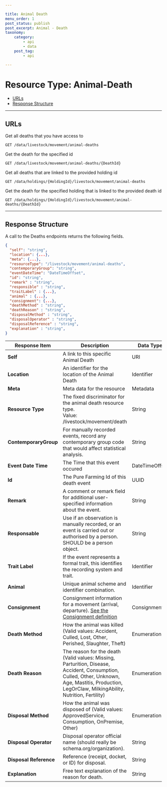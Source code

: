 ```yaml
---

title: Animal Death
menu_order: 1
post_status: publish
post_excerpt: Animal - Death
taxonomy:
    category:
        - api
        - data
    post_tag:
        - api

---
```


# Resource Type: Animal-Death

- [URLs]()
- [Response Structure]()

---

## URLs

Get all deaths that you have access to

```
GET /data/livestock/movement/animal-deaths
```

Get the death for the specified id

```
GET /data/livestock/movement/animal-deaths/{DeathId}
```

Get all deaths that are linked to the provided holding id

```
GET /data/holdings/{HoldingId}/livestock/movement/animal-deaths
```

Get the death for the specified holding that is linked to the provided death id

```
GET /data/holdings/{HoldingId}/livestock/movement/animal-deaths/{DeathId}
```

---

## Response Structure

A call to the Deaths endpoints returns the following fields.

```json
{
  "self": "string",
  "location": {...},
  "meta": {...},
  "resourceType": "/livestock/movement/animal-deaths",
  "contemporaryGroup": "string",
  "eventDateTime": "DateTimeOffset",
  "id": "string",
  "remark" : "string",
  "responsible" : "string",
  "traitLabel" : {...},
  "animal" : {...},
  "consignment": {...},
  "deathMethod" : "string",
  "deathReason" : "string",
  "disposalMethod" : "string",
  "disposalOperator" : "string",
  "disposalReference" : "string",
  "explanation" : "string",
}
```

| Response Item | Description | Data Type |
| ------------- | ----------- | --------- |
|**Self** | A link to this specific Animal Death | URI |
|**Location** | An identifier for the location of the Animal Death | Identifier |
|**Meta** | Meta data for the resource | Metadata |
|**Resource Type** | The fixed discriminator for the animal death resource type.<br/>Value: /livestock/movement/death  | String |
|**ContemporaryGroup** | For manually recorded events, record any contemporary group code that would affect statistical analysis. | String |
|**Event Date Time**| The Time that this event occured | DateTimeOffset |
|**Id** | The Pure Farming Id of this death event | UUID |
|**Remark** | A comment or remark field for additional user-specified information about the event. | String |
|**Responsable** | Use if an observation is manually recorded, or an event is carried out or authorised by a person. SHOULD be a person object. | String |
|**Trait Label** | If the event represents a formal trait, this identifies the recording system and trait.| Identifier |
|**Animal** | Unique animal scheme and identifier combination. | Identifier |
|**Consignment** | Consignment information for a movement (arrival, departure). [See the Consignment definition](/resource-types/livestock/movements/consignment.md) | Consignment |
|**Death Method** | How the animal was killed (Valid values: Accident, Culled, Lost, Other, Perished, Slaughter, Theft) | Enumeration |
|**Death Reason** | The reason for the death (Valid values: Missing, Parturition, Disease, Accident, Consumption, Culled, Other, Unknown, Age, Mastitis, Production, LegOrClaw, MilkingAbility, Nutrition, Fertility) | Enumeration |
|**Disposal Method** | How the animal was disposed of (Valid values: ApprovedService, Consumption, OnPremise, Other) | Enumeration |
|**Disposal Operator** | Disposal operator official name (should really be schema.org/organization). | String |
|**Disposal Reference** | Reference (receipt, docket, or ID) for disposal. | String |
|**Explanation** | Free text explanation of the reason for death. | String |

